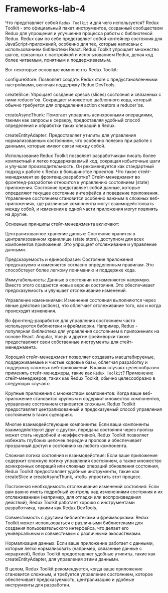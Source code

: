 # Frameworks-lab-4
Что представляет собой `Redux Toolkit` и для чего используется?
Redux Toolkit - это официальный пакет инструментов, созданный сообществом Redux для упрощения и улучшения процесса работы с библиотекой Redux. Redux сам по себе представляет собой контейнер состояния для JavaScript-приложений, особенно для тех, которые написаны с использованием библиотеки React. Redux Toolkit упрощает множество шагов, связанных с настройкой и использованием Redux, делая код более читаемым, понятным и поддерживаемым.

Вот некоторые основные компоненты Redux Toolkit:

configureStore: Позволяет создать Redux store с предустановленными настройками, включая поддержку Redux DevTools.

createSlice: Упрощает создание срезов (slices) состояния и связанных с ними reducer'ов. Сокращает множество шаблонного кода, который обычно требуется для определения action creators и reducer'ов.

createAsyncThunk: Помогает управлять асинхронными операциями, такими как запросы к серверу, предоставляя удобный способ определения и обработки таких операций в Redux.

createEntityAdapter: Предоставляет утилиты для управления нормализованным состоянием, что особенно полезно при работе с данными, которые имеют связи между собой.

Использование Redux Toolkit позволяет разработчикам писать более компактный и легко поддерживаемый код, сокращая избыточные шаги и улучшая производительность. Он рекомендуется как стандартный подход к работе с Redux в большинстве проектов.
Что такое стейт-менеджмент во фронтенд-разработке?
Стейт-менеджмент во фронтенд-разработке относится к управлению состоянием (state) приложения. Состояние представляет собой данные, которые определяют текущее состояние интерфейса и поведение приложения. Управление состоянием становится особенно важным в сложных веб-приложениях, где различные компоненты могут взаимодействовать между собой, и изменения в одной части приложения могут повлиять на другие.

Основные принципы стейт-менеджмента включают:

Централизованное хранение данных: Состояние хранится в централизованном хранилище (state store), доступном для всех компонентов приложения. Это упрощает отслеживание и управление данными.

Предсказуемость и единообразие: Состояние приложения предсказуемо и изменяется согласно определенным правилам. Это способствует более легкому пониманию и поддержке кода.

Иммутабельность: Данные в состоянии не изменяются напрямую. Вместо этого создаются новые версии состояния. Это обеспечивает предсказуемость и улучшает отслеживание изменений.

Управление изменениями: Изменения состояния выполняются через явные действия (actions), что облегчает отслеживание того, как и когда происходят изменения.

Во фронтенд-разработке для управления состоянием часто используются библиотеки и фреймворки. Например, Redux - популярная библиотека для управления состоянием в приложениях на основе React. Angular, Vue.js и другие фреймворки также предоставляют свои собственные инструменты для стейт-менеджмента.

Хороший стейт-менеджмент позволяет создавать масштабируемые, поддерживаемые и чистые кодовые базы, облегчая разработку и поддержку сложных веб-приложений.
В каких случаях целесообразно применять стейт-менеджеры, такие как `Redux Toolkit`?
Применение стейт-менеджеров, таких как Redux Toolkit, обычно целесообразно в следующих случаях:

Крупные приложения с множеством компонентов: Когда ваше веб-приложение становится крупным и содержит множество компонентов, управление состоянием становится сложным. Redux Toolkit предоставляет централизованный и предсказуемый способ управления состоянием в таких сценариях.

Многие взаимодействующие компоненты: Если ваши компоненты взаимодействуют друг с другом, передача состояния через пропсы может стать неудобной и неэффективной. Redux Toolkit позволяет избежать глубоких цепочек передачи пропсов и обеспечивает прозрачный доступ к состоянию из любого компонента.

Сложная логика состояния и взаимодействия: Если ваше приложение содержит сложную логику управления состоянием, а также множество асинхронных операций или сложных операций обновления состояния, Redux Toolkit предоставляет удобные инструменты, такие как createSlice и createAsyncThunk, чтобы упростить этот процесс.

Постоянная необходимость отслеживания изменений состояния: Если вам важно иметь подробный контроль над изменениями состояния и их отслеживанием (например, для отладки или воспроизведения действий), Redux Toolkit работает хорошо с инструментами разработчика, такими как Redux DevTools.

Совместимость с другими библиотеками и фреймворками: Redux Toolkit может использоваться с различными библиотеками для создания пользовательского интерфейса, что делает его универсальным и совместимым с различными экосистемами.

Нормализация данных: Если ваше приложение работает с данными, которые легко нормализовать (например, связанные данные с иерархией), Redux Toolkit предоставляет удобные утилиты, такие как createEntityAdapter, для управления этими данными.

В целом, Redux Toolkit рекомендуется, когда ваше приложение становится сложным, и требуется управление состоянием, которое обеспечивает предсказуемость, централизацию и удобные инструменты для разработки.






